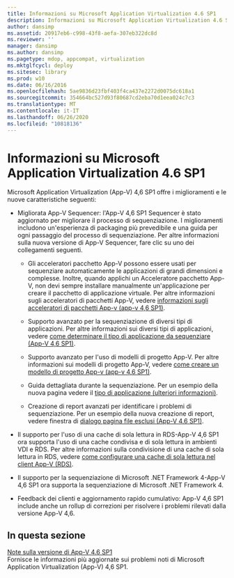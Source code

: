 ```yaml
---
title: Informazioni su Microsoft Application Virtualization 4.6 SP1
description: Informazioni su Microsoft Application Virtualization 4.6 SP1
author: dansimp
ms.assetid: 20917eb6-c998-43f8-aefa-307eb322dc8d
ms.reviewer: ''
manager: dansimp
ms.author: dansimp
ms.pagetype: mdop, appcompat, virtualization
ms.mktglfcycl: deploy
ms.sitesec: library
ms.prod: w10
ms.date: 06/16/2016
ms.openlocfilehash: 5ae9836d23fbf403f4ca437e2272d0075dc618a1
ms.sourcegitcommit: 354664bc527d93f80687cd2eba70d1eea024c7c3
ms.translationtype: MT
ms.contentlocale: it-IT
ms.lasthandoff: 06/26/2020
ms.locfileid: "10818136"
---
```

# Informazioni su Microsoft Application Virtualization 4.6 SP1


Microsoft Application Virtualization (App-V) 4,6 SP1 offre i miglioramenti e le nuove caratteristiche seguenti:

-   Migliorata App-V Sequencer: l'App-V 4,6 SP1 Sequencer è stato aggiornato per migliorare il processo di sequenziazione. I miglioramenti includono un'esperienza di packaging più prevedibile e una guida per ogni passaggio del processo di sequenziazione. Per altre informazioni sulla nuova versione di App-V Sequencer, fare clic su uno dei collegamenti seguenti.

    -   Gli acceleratori pacchetto App-V possono essere usati per sequenziare automaticamente le applicazioni di grandi dimensioni e complesse. Inoltre, quando applichi un Acceleratore pacchetto App-V, non devi sempre installare manualmente un'applicazione per creare il pacchetto di applicazione virtuale. Per altre informazioni sugli acceleratori di pacchetti App-V, vedere [informazioni sugli acceleratori di pacchetti App-v (app-v 4,6 SP1)](about-app-v-package-accelerators--app-v-46-sp1-.md).

    -   Supporto avanzato per la sequenziazione di diversi tipi di applicazioni. Per altre informazioni sui diversi tipi di applicazioni, vedere [come determinare il tipo di applicazione da sequenziare (App-V 4,6 SP1)](how-to-determine-which-type-of-application-to-sequence---app-v-46-sp1-.md).

    -   Supporto avanzato per l'uso di modelli di progetto App-V. Per altre informazioni sui modelli di progetto App-V, vedere [come creare un modello di progetto App-v (app-v 4,6 SP1)](how-to-create-an-app-v-project-template--app-v-46-sp1-.md).

    -   Guida dettagliata durante la sequenziazione. Per un esempio della nuova pagina vedere il [tipo di applicazione (ulteriori informazioni)](type-of-application-page--learn-more-.md).

    -   Creazione di report avanzati per identificare i problemi di sequenziazione. Per un esempio della nuova creazione di report, vedere finestra di [dialogo pagina file esclusi (App-V 4,6 SP1)](files-excluded-page-dialog-box--app-v-46-sp1-.md).

-   Il supporto per l'uso di una cache di sola lettura in RDS-App-V 4,6 SP1 ora supporta l'uso di una cache condivisa e di sola lettura in ambienti VDI e RDS. Per altre informazioni sulla condivisione di una cache di sola lettura in RDS, vedere [come configurare una cache di sola lettura nel client App-V (RDS)](how-to-configure-a-read-only-cache-on-the-app-v-client--rds--sp1.md).

-   Il supporto per la sequenziazione di Microsoft .NET Framework 4-App-V 4,6 SP1 ora supporta la sequenziazione di Microsoft .NET Framework 4.

-   Feedback dei clienti e aggiornamento rapido cumulativo: App-V 4,6 SP1 include anche un rollup di correzioni per risolvere i problemi rilevati dalla versione App-V 4,6.

## In questa sezione


<a href="" id="app-v-4-6-sp1-release-notes"></a>[Note sulla versione di App-V 4.6 SP1](app-v-46-sp1-release-notes.md)  
Fornisce le informazioni più aggiornate sui problemi noti di Microsoft Application Virtualization (App-V) 4,6 SP1.

 

 





